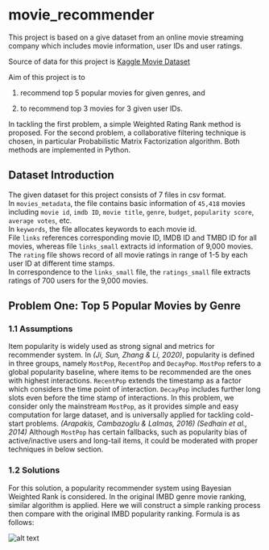 # movie_recommender
 
This project is based on a give dataset from an online movie streaming company which includes movie information, user IDs and user ratings. 

Source of data for this project is [Kaggle Movie Dataset](https://www.kaggle.com/datasets/rounakbanik/the-movies-dataset)

Aim of this project is to 
1) recommend top 5 popular movies for given genres, and 

2) to recommend top 3 movies for 3 given user IDs. 

In tackling the first problem, a simple Weighted Rating Rank method is proposed. For the second problem, a collaborative filtering technique is chosen, in particular Probabilistic Matrix Factorization algorithm. Both methods are implemented in Python. 

## Dataset Introduction
The given dataset for this project consists of 7 files in csv format.   
In `movies_metadata`, the file contains basic information of `45,418` movies including `movie id`, `imdb ID`, `movie title`, `genre`, `budget`, `popularity score`, `average votes`, etc.   
In `keywords`, the file allocates keywords to each movie id.   
File `links` references corresponding movie ID, IMDB ID and TMBD ID for all movies, whereas file `links_small` extracts id information of 9,000 movies.   
The `rating` file shows record of all movie ratings in range of 1-5 by each user ID at different time stamps.   
In correspondence to the `links_small` file, the `ratings_small` file extracts ratings of 700 users for the 9,000 movies.  

## Problem One: Top 5 Popular Movies by Genre
### 1.1 Assumptions 
Item popularity is widely used as strong signal and metrics for recommender system. In *(Ji, Sun, Zhang & Li, 2020)*, popularity is defined in three groups, namely `MostPop`, `RecentPop` and `DecayPop`. `MostPop` refers to a global popularity baseline, where items to be recommended are the ones with highest interactions. `RecentPop` extends the timestamp as a factor which considers the time point of interaction. `DecayPop` includes further long slots even before the time stamp of interactions.
In this problem, we consider only the mainstream `MostPop`, as it provides simple and easy computation for large dataset, and is universally applied for tackling cold-start problems. *(Arapakis, Cambazoglu & Lalmas, 2016) (Sedhain et al., 2014)* Although `MostPop` has certain fallbacks, such as popularity bias of active/inactive users and long-tail items, it could be moderated with proper techniques in below section.

### 1.2 Solutions
For this solution, a popularity recommender system using Bayesian Weighted Rank is considered. In the original IMBD genre movie ranking, similar algorithm is applied. Here we will construct a simple ranking process then compare with the original IMBD popularity ranking. Formula is as follows:

![alt text](https://render.githubusercontent.com/render/math?math=e^{i%20\pi}%20=%20-1)

